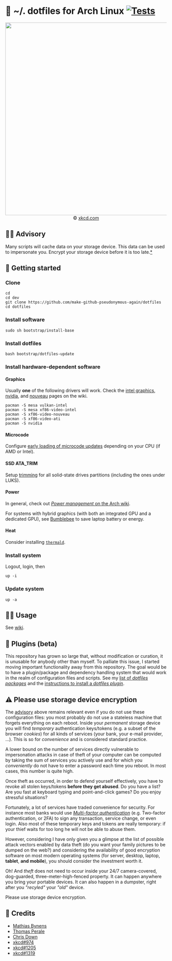 :wrench: ~/. dotfiles for Arch Linux
[![Tests](https://img.shields.io/github/workflow/status/make-github-pseudonymous-again/dotfiles/ci:test?event=push&label=tests)](https://github.com/make-github-pseudonymous-again/dotfiles/actions/workflows/ci:test.yml?query=branch:master)
==

<p align="center">
<a href="https://xkcd.com/974">
<img src="https://imgs.xkcd.com/comics/the_general_problem.png" width="600">
</a><br/>
© <a href="https://xkcd.com">xkcd.com</a>
</p>

## :raising_hand_man: Advisory

Many scripts will cache data on your storage device. This data can be used to
impersonate you. Encrypt your storage device before it is too
late.[\*](#warning-please-use-storage-device-encryption)

## :rocket: Getting started

### Clone

    cd
    cd dev
    git clone https://github.com/make-github-pseudonymous-again/dotfiles
    cd dotfiles

### Install software

    sudo sh bootstrap/install-base

### Install dotfiles

    bash bootstrap/dotfiles-update

### Install hardware-dependent software

#### Graphics

Usually **one** of the following drivers will work.
Check the
[intel graphics](https://wiki.archlinux.org/index.php/Intel_graphics),
[nvidia](https://wiki.archlinux.org/index.php/NVIDIA),
and 
[nouveau](https://wiki.archlinux.org/index.php/nouveau)
pages on the wiki.

    pacman -S mesa vulkan-intel
    pacman -S mesa xf86-video-intel
    pacman -S xf86-video-nouveau
    pacman -S xf86-video-ati
    pacman -S nvidia


#### Microcode

Configure [early loading of microcode updates](https://wiki.archlinux.org/index.php/Microcode#Early_loading)
depending on your CPU (if AMD or Intel).


#### SSD ATA_TRIM

Setup
[trimming](https://wiki.archlinux.org/index.php/Solid_state_drive#TRIM) for all
solid-state drives partitions (including the ones under LUKS).


#### Power

In general, check out [*Power management* on the Arch wiki](https://wiki.archlinux.org/index.php/Power_management).

For systems with hybrid graphics (with both an integrated GPU and a dedicated
GPU), see [Bumblebee](https://wiki.archlinux.org/index.php/Bumblebee) to save
laptop battery or energy.

#### Heat

Consider installing [`thermald`](https://wiki.archlinux.org/index.php/CPU_frequency_scaling#thermald).

### Install system
Logout, login, then

    up -i

### Update system

    up -a


## :woman_astronaut: Usage

See [wiki](https://github.com/make-github-pseudonymous-again/dotfiles/wiki).

## :construction: Plugins (beta)

This repository has grown so large that, without modification or curation, it
is unusable for anybody other than myself. To palliate this issue, I started
moving important functionality away from this repository. The goal would be to
have a plugin/package and dependency handling system that would work in the
realm of configuration files and scripts. See my [list of *dotfiles
packages*](https://github.com/make-github-pseudonymous-again?tab=repositories&q=dotfiles) and the
[instructions to install a *dotfiles plugin*](https://github.com/make-github-pseudonymous-again/dotfiles/wiki/Plugins).

## :warning: Please use storage device encryption
The [advisory](#raising_hand_man-advisory) above remains relevant even if you do not use these
configuration files: you most probably do not use a stateless machine that
forgets everything on each reboot.
Inside your *permanent* storage device you
will find *temporary* authentication keys/tokens (e.g. a subset of the
browser *cookies*) for all kinds of services (your bank, your e-mail
provider, ...).
This is so for *convenience* and is considered standard practice.

A lower bound on the number of services directly vulnerable to impersonation
attacks in case of theft of your computer can be computed by taking the sum of
services you actively use and for which you *conveniently* do not have to
enter a password each time you reboot. In most cases, this number is quite
high.

Once theft as occurred, in order to defend yourself effectively, you have to
revoke all stolen keys/tokens **before they get abused**. Do you have a list?
Are you fast at keyboard typing and point-and-click games? Do you enjoy
stressful situations?

Fortunately, a lot of services have traded convenience for security. For
instance most banks would use [*Multi-factor
authentication*](https://en.wikipedia.org/wiki/Multi-factor_authentication)
(e.g. Two-factor authentication, or 2FA) to sign any transaction, service
change, or even login. Also most of these temporary keys and tokens are
really temporary: if your thief waits for too long he will not be able to
abuse them.

However, considering I have only given you a glimpse at the list of possible
attack vectors enabled by data theft (do you want your family pictures to be
dumped on the web?) and considering the availability of good encryption
software on most modern operating systems (for server, desktop, laptop,
**tablet**, **and mobile**), you should consider the investment worth it.

Oh! And *theft* does not need to occur inside your 24/7 camera-covered,
dog-guarded, three-meter-high-fenced property. It can happen anywhere you
bring your portable devices. It can also happen in a dumpster, right after
you *"recyled"* your *"old"* device.

Please use storage device encryption.


## :clap: Credits

  - [Mathias Bynens](https://github.com/mathiasbynens/dotfiles)
  - [Thomas Perale](https://github.com/tperale/dotfiles)
  - [Chris Down](https://github.com/cdown/dotfiles)
  - [xkcd#974](https://www.explainxkcd.com/wiki/index.php/974)
  - [xkcd#1205](https://www.explainxkcd.com/wiki/index.php/1205)
  - [xkcd#1319](https://www.explainxkcd.com/wiki/index.php/1319)
